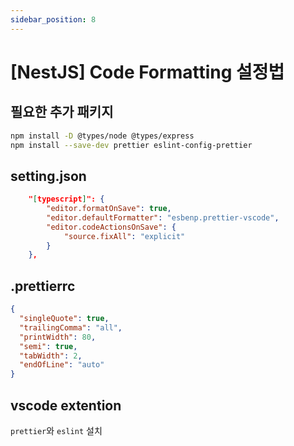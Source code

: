 ```yaml
---
sidebar_position: 8
---
```


# [NestJS] Code Formatting 설정법


## 필요한 추가 패키지

```bash
npm install -D @types/node @types/express
npm install --save-dev prettier eslint-config-prettier
```

## setting.json

```json
    "[typescript]": {
        "editor.formatOnSave": true,
        "editor.defaultFormatter": "esbenp.prettier-vscode",
        "editor.codeActionsOnSave": {
            "source.fixAll": "explicit"
        }
    },
```

## .prettierrc

```json
{
  "singleQuote": true,
  "trailingComma": "all",
  "printWidth": 80,
  "semi": true,
  "tabWidth": 2,
  "endOfLine": "auto"
}
```

## vscode extention

`prettier`와 `eslint` 설치